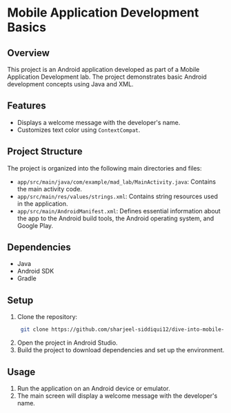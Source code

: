# Mobile Application Development Basics

## Overview
This project is an Android application developed as part of a Mobile Application Development lab. The project demonstrates basic Android development concepts using Java and XML.

## Features
- Displays a welcome message with the developer's name.
- Customizes text color using `ContextCompat`.

## Project Structure
The project is organized into the following main directories and files:

- `app/src/main/java/com/example/mad_lab/MainActivity.java`: Contains the main activity code.
- `app/src/main/res/values/strings.xml`: Contains string resources used in the application.
- `app/src/main/AndroidManifest.xml`: Defines essential information about the app to the Android build tools, the Android operating system, and Google Play.

## Dependencies
- Java
- Android SDK
- Gradle

## Setup
1. Clone the repository:
    ```sh
     git clone https://github.com/sharjeel-siddiqui12/dive-into-mobile-application-development.git
    ```
2. Open the project in Android Studio.
3. Build the project to download dependencies and set up the environment.

## Usage
1. Run the application on an Android device or emulator.
2. The main screen will display a welcome message with the developer's name.
